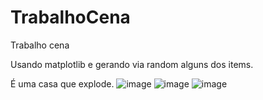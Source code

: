 # TrabalhoCena
Trabalho cena

Usando matplotlib e gerando via random alguns dos items.

É uma casa que explode.
![image](https://github.com/user-attachments/assets/03417a46-3ac5-45c1-80ee-38840d263733)
![image](https://github.com/user-attachments/assets/3253ab77-7b4b-463e-be8a-668d1361cac9)
![image](https://github.com/user-attachments/assets/5ef77bb0-9940-4f66-b3d4-e40efd03b221)


